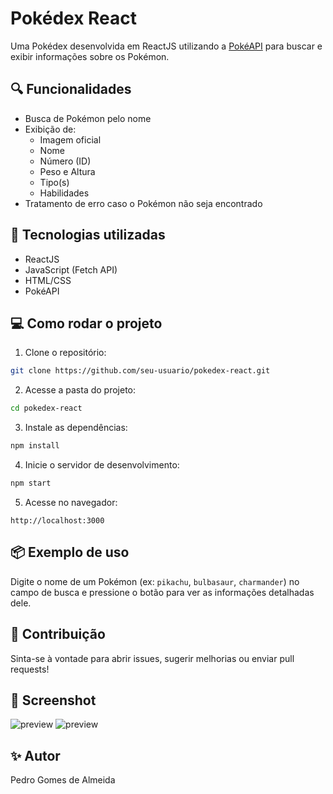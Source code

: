 
# Pokédex React

Uma Pokédex desenvolvida em ReactJS utilizando a [PokéAPI](https://pokeapi.co/) para buscar e exibir informações sobre os Pokémon.

## 🔍 Funcionalidades

- Busca de Pokémon pelo nome
- Exibição de:
  - Imagem oficial
  - Nome
  - Número (ID)
  - Peso e Altura
  - Tipo(s)
  - Habilidades
- Tratamento de erro caso o Pokémon não seja encontrado

## 🚀 Tecnologias utilizadas

- ReactJS
- JavaScript (Fetch API)
- HTML/CSS
- PokéAPI

## 💻 Como rodar o projeto

1. Clone o repositório:
```bash
git clone https://github.com/seu-usuario/pokedex-react.git
```

2. Acesse a pasta do projeto:
```bash
cd pokedex-react
```

3. Instale as dependências:
```bash
npm install
```

4. Inicie o servidor de desenvolvimento:
```bash
npm start
```

5. Acesse no navegador:
```
http://localhost:3000
```

## 📦 Exemplo de uso

Digite o nome de um Pokémon (ex: `pikachu`, `bulbasaur`, `charmander`) no campo de busca e pressione o botão para ver as informações detalhadas dele.

## 🤝 Contribuição

Sinta-se à vontade para abrir issues, sugerir melhorias ou enviar pull requests!

## 📸 Screenshot

![preview](https://imgur.com/ixBBc5j.png) 
![preview](https://imgur.com/SYaEpGb.png) 

## ✨ Autor

Pedro Gomes de Almeida